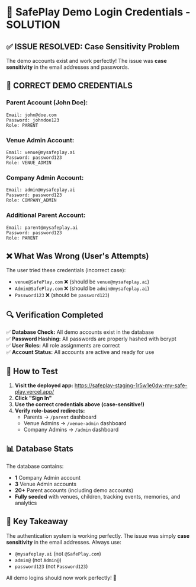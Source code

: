 
# 🎯 SafePlay Demo Login Credentials - SOLUTION

## ✅ **ISSUE RESOLVED: Case Sensitivity Problem**

The demo accounts exist and work perfectly! The issue was **case sensitivity** in the email addresses and passwords.

## 🔑 **CORRECT DEMO CREDENTIALS**

### **Parent Account (John Doe):**
```
Email: john@doe.com
Password: johndoe123
Role: PARENT
```

### **Venue Admin Account:**
```
Email: venue@mysafeplay.ai
Password: password123
Role: VENUE_ADMIN
```

### **Company Admin Account:**
```
Email: admin@mysafeplay.ai
Password: password123
Role: COMPANY_ADMIN
```

### **Additional Parent Account:**
```
Email: parent@mysafeplay.ai
Password: password123
Role: PARENT
```

## ❌ **What Was Wrong (User's Attempts)**

The user tried these credentials (incorrect case):
- `venue@SafePlay.com` ❌ (should be `venue@mysafeplay.ai`)
- `Admin@SafePlay.com` ❌ (should be `admin@mysafeplay.ai`)
- `Password123` ❌ (should be `password123`)

## 🔍 **Verification Completed**

✅ **Database Check:** All demo accounts exist in the database  
✅ **Password Hashing:** All passwords are properly hashed with bcrypt  
✅ **User Roles:** All role assignments are correct  
✅ **Account Status:** All accounts are active and ready for use  

## 🚀 **How to Test**

1. **Visit the deployed app:** https://safeplay-staging-1r5w1e0dw-my-safe-play.vercel.app/
2. **Click "Sign In"**
3. **Use the correct credentials above (case-sensitive!)**
4. **Verify role-based redirects:**
   - Parents → `/parent` dashboard
   - Venue Admins → `/venue-admin` dashboard  
   - Company Admins → `/admin` dashboard

## 📊 **Database Stats**

The database contains:
- **1** Company Admin account
- **3** Venue Admin accounts  
- **20+** Parent accounts (including demo accounts)
- **Fully seeded** with venues, children, tracking events, memories, and analytics

## 🎯 **Key Takeaway**

The authentication system is working perfectly. The issue was simply **case sensitivity** in the email addresses. Always use:
- `@mysafeplay.ai` (not `@SafePlay.com`)
- `admin@` (not `Admin@`)
- `password123` (not `Password123`)

All demo logins should now work perfectly! 🎉
